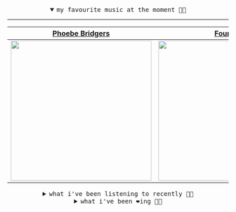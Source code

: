 <details open>

<summary align="center"><samp>my favourite music at the moment 🎵🎶</samp></summary>
<hr />

<!-- toc -->

| [Phoebe Bridgers](https://open.spotify.com/artist/1r1uxoy19fzMxunt3ONAkG)                                                                                        | [Four Tet](https://open.spotify.com/artist/7Eu1txygG6nJttLHbZdQOh)                                                                                               | [Céu](https://open.spotify.com/artist/2eFVsaX3yHLPeWpiqvmeFn)                                                                                                    | [Animal Collective](https://open.spotify.com/artist/4kwxTgCKMipBKhSnEstNKj)                                                                                      |
| ---------------------------------------------------------------------------------------------------------------------------------------------------------------- | ---------------------------------------------------------------------------------------------------------------------------------------------------------------- | ---------------------------------------------------------------------------------------------------------------------------------------------------------------- | ---------------------------------------------------------------------------------------------------------------------------------------------------------------- |
| [<img src="https://i.scdn.co/image/1c90d650ee787a51e18e475584b595c9234eac48" width="320" height="auto">](https://open.spotify.com/artist/1r1uxoy19fzMxunt3ONAkG) | [<img src="https://i.scdn.co/image/f96458025a0640bf1d3c8f764a42ec21d4db1eae" width="320" height="auto">](https://open.spotify.com/artist/7Eu1txygG6nJttLHbZdQOh) | [<img src="https://i.scdn.co/image/a15cbc34c02028e2b6e15efba34e5ed1de1827b4" width="320" height="auto">](https://open.spotify.com/artist/2eFVsaX3yHLPeWpiqvmeFn) | [<img src="https://i.scdn.co/image/db0a7f725199e834a41b8da0c9cfaa1c9f100e26" width="320" height="auto">](https://open.spotify.com/artist/4kwxTgCKMipBKhSnEstNKj) |

<!-- tocstop -->

</details>

<details>

<summary align="center"><samp>what i've been listening to recently 🎵🎶</samp></summary>
<hr />

<!-- toc -->

| [Starry Night - Original Mix<br />Peggy Gou](https://open.spotify.com/track/5xwzmfxNAxZwMjznQ0eVXL)                                                             | [Wave Goodnight to Me<br />Jeff Rosenstock](https://open.spotify.com/track/1UX0wMV2VShv6HeNqQUNgk)                                                              | [Last Words of a Shooting Star<br />Mitski](https://open.spotify.com/track/0zCm4JTVBuIWSSL8rMUChT)                                                              | [Ghost of Kodoku (Tycho Remix)<br />Tycho](https://open.spotify.com/track/7wxTeB6tMdRjgM9MdOkRii)                                                               |
| --------------------------------------------------------------------------------------------------------------------------------------------------------------- | --------------------------------------------------------------------------------------------------------------------------------------------------------------- | --------------------------------------------------------------------------------------------------------------------------------------------------------------- | --------------------------------------------------------------------------------------------------------------------------------------------------------------- |
| [<img src="https://i.scdn.co/image/56a60dc559ac3a0f2bd66e419c42d0d45e0ae157" width="320" height="auto">](https://open.spotify.com/track/5xwzmfxNAxZwMjznQ0eVXL) | [<img src="https://i.scdn.co/image/f191ce2f2dee7e821a8be98025969abfc144da65" width="320" height="auto">](https://open.spotify.com/track/1UX0wMV2VShv6HeNqQUNgk) | [<img src="https://i.scdn.co/image/183bd8e712e54a40af3fcfe5033b59a16b0ef1aa" width="320" height="auto">](https://open.spotify.com/track/0zCm4JTVBuIWSSL8rMUChT) | [<img src="https://i.scdn.co/image/460f8dd62e2cfb4df17e05bf97471a596a28eeda" width="320" height="auto">](https://open.spotify.com/track/7wxTeB6tMdRjgM9MdOkRii) |

<!-- tocstop -->

</details>

<details>

<summary align="center"><samp>what i've been ❤️ing 🎵🎶</samp></summary>
<hr />

<!-- toc -->

| [What’s The Goodside?<br />Avey Tare](https://open.spotify.com/album/5jNA5QJJl8BynLKtyrkhGj)                                                                    | [The Lake<br />Typhoon](https://open.spotify.com/album/6wWfPxs1YJO21V4CqgTkCI)                                                                                  | [Kyoto<br />Phoebe Bridgers](https://open.spotify.com/album/2xECuqnvvmVktV7UO8Dd3s)                                                                             | [Night on Earth<br />Jerkcurb](https://open.spotify.com/album/0ZGJ6N2TbWJwUKHTBLxK7H)                                                                           |
| --------------------------------------------------------------------------------------------------------------------------------------------------------------- | --------------------------------------------------------------------------------------------------------------------------------------------------------------- | --------------------------------------------------------------------------------------------------------------------------------------------------------------- | --------------------------------------------------------------------------------------------------------------------------------------------------------------- |
| [<img src="https://i.scdn.co/image/ab67616d0000b27340abcf3fa4d8cda2b45c4af0" width="320" height="auto">](https://open.spotify.com/album/5jNA5QJJl8BynLKtyrkhGj) | [<img src="https://i.scdn.co/image/ab67616d0000b273ebb74f7bcc650d4580222074" width="320" height="auto">](https://open.spotify.com/album/6wWfPxs1YJO21V4CqgTkCI) | [<img src="https://i.scdn.co/image/ab67616d0000b2733040ca980277cf1445934add" width="320" height="auto">](https://open.spotify.com/album/2xECuqnvvmVktV7UO8Dd3s) | [<img src="https://i.scdn.co/image/ab67616d0000b273133265e744cf977263d1fd3b" width="320" height="auto">](https://open.spotify.com/album/0ZGJ6N2TbWJwUKHTBLxK7H) |

<!-- tocstop -->

</details>
